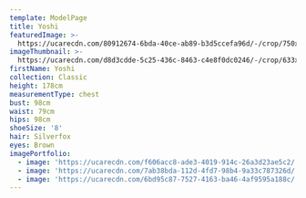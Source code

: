 ```yaml
---
template: ModelPage
title: Yoshi
featuredImage: >-
  https://ucarecdn.com/80912674-6bda-40ce-ab89-b3d5ccefa96d/-/crop/750x540/0,40/-/preview/
imageThumbnail: >-
  https://ucarecdn.com/d8d3cdde-5c25-436c-8463-c4e8f0dc0246/-/crop/633x711/0,0/-/preview/
firstName: Yoshi
collection: Classic
height: 178cm
measurementType: chest
bust: 98cm
waist: 79cm
hips: 98cm
shoeSize: '8'
hair: Silverfox
eyes: Brown
imagePortfolio:
  - image: 'https://ucarecdn.com/f606acc8-ade3-4019-914c-26a3d23ae5c2/'
  - image: 'https://ucarecdn.com/7ab38bda-112d-4fd7-98b4-9a33c787326d/'
  - image: 'https://ucarecdn.com/6bd95c87-7527-4163-ba46-4af9595a188c/'
---
```


